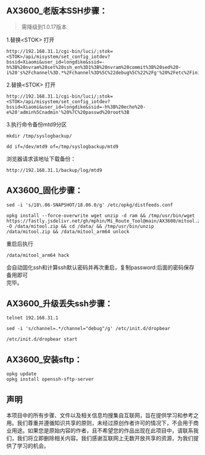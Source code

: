 ## AX3600_老版本SSH步骤：
> 需降级到1.0.17版本

1.替换&lt;STOK&gt; 打开  
```
http://192.168.31.1/cgi-bin/luci/;stok=<STOK>/api/misystem/set_config_iotdev?bssid=Xiaomi&user_id=longdike&ssid=-h%3B%20nvram%20set%20ssh_en%3D1%3B%20nvram%20commit%3B%20sed%20-i%20's%2Fchannel%3D.*%2Fchannel%3D%5C%22debug%5C%22%2Fg'%20%2Fetc%2Finit.d%2Fdropbear%3B%20%2Fetc%2Finit.d%2Fdropbear%20start%3B
```

2.替换&lt;STOK&gt; 打开  
```
http://192.168.31.1/cgi-bin/luci/;stok=<STOK>/api/misystem/set_config_iotdev?bssid=Xiaomi&user_id=longdike&ssid=-h%3B%20echo%20-e%20'admin%5Cnadmin'%20%7C%20passwd%20root%3B
```

3.执行命令备份mtd9分区  
```
mkdir /tmp/syslogbackup/
```
```
dd if=/dev/mtd9 of=/tmp/syslogbackup/mtd9
```
浏览器请求该地址下载备份：
```
http://192.168.31.1/backup/log/mtd9
```
## AX3600_固化步骤：
```
sed -i 's/18\.06-SNAPSHOT/18.06.0/g' /etc/opkg/distfeeds.conf
```
```
opkg install --force-overwrite wget unzip -d ram && /tmp/usr/bin/wget https://fastly.jsdelivr.net/gh/mphin/Mi_Route_Tool@main/AX3600/mitool.zip -O /data/mitool.zip && cd /data/ && /tmp/usr/bin/unzip /data/mitool.zip && /data/mitool_arm64 unlock
```
重启后执行  
```
/data/mitool_arm64 hack
```
会自动固化ssh和计算ssh默认密码并再次重启，复制password:后面的密码保存备用即可  
完毕。  
## AX3600_升级丢失ssh步骤：
```
telnet 192.168.31.1
```
```
sed -i 's/channel=.*/channel="debug"/g' /etc/init.d/dropbear
```
```
/etc/init.d/dropbear start
```
## AX3600_安装sftp：
```
opkg update
opkg install openssh-sftp-server
```
## 声明

本项目中的所有步骤、文件以及相关信息均搜集自互联网，旨在提供学习和参考之用。我们尊重并遵循知识共享的原则，未经过原创作者许可的情况下，不会用于商业用途。如果您是原始内容的作者，且不希望您的作品出现在此项目中，请联系我们，我们将立即删除相关内容。我们感谢互联网上无数开放共享的资源，为我们提供了学习的机会。
